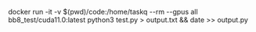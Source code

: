 docker run -it -v $(pwd)/code:/home/taskq --rm --gpus all bb8_test/cuda11.0:latest python3 test.py > output.txt && date >> output.py

